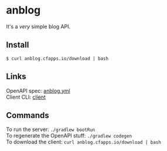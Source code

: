 # anblog

It's a *very* simple blog API.

## Install

```
$ curl anblog.cfapps.io/download | bash
```

## Links

OpenAPI spec: [anblog.yml](anblog.yml)  
Client CLI: [client](client)  

## Commands

To run the server: `./gradlew bootRun`  
To regenerate the OpenAPI stuff: `./gradlew codegen`  
To download the client: `curl anblog.cfapps.io/download | bash`
